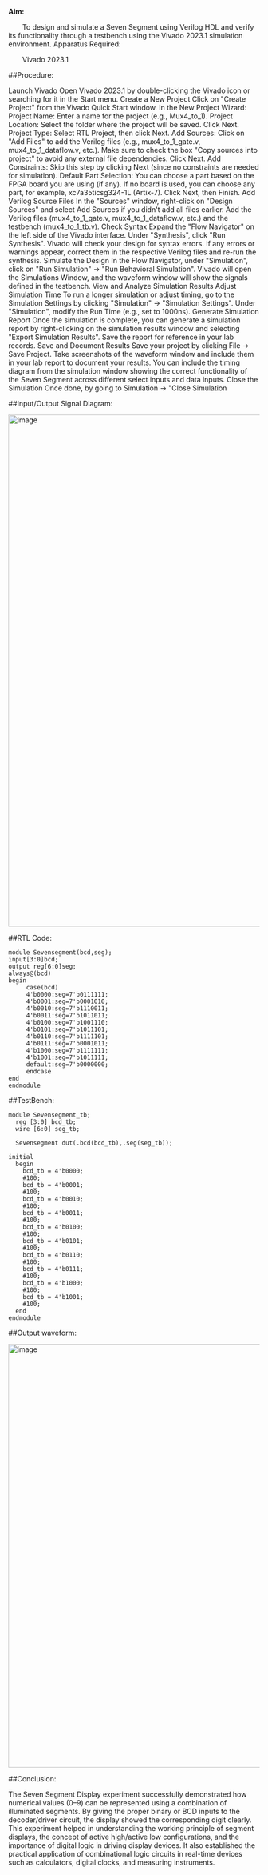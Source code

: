 **Aim:**

  To design and simulate a Seven Segment using Verilog HDL and verify its functionality through a testbench using the Vivado 2023.1 simulation environment.
Apparatus Required:

  Vivado 2023.1

##Procedure:


Launch Vivado Open Vivado 2023.1 by double-clicking the Vivado icon or searching for it in the Start menu.
Create a New Project Click on "Create Project" from the Vivado Quick Start window. In the New Project Wizard: Project Name: Enter a name for the project (e.g., Mux4_to_1). Project Location: Select the folder where the project will be saved. Click Next. Project Type: Select RTL Project, then click Next. Add Sources: Click on "Add Files" to add the Verilog files (e.g., mux4_to_1_gate.v, mux4_to_1_dataflow.v, etc.). Make sure to check the box "Copy sources into project" to avoid any external file dependencies. Click Next. Add Constraints: Skip this step by clicking Next (since no constraints are needed for simulation). Default Part Selection: You can choose a part based on the FPGA board you are using (if any). If no board is used, you can choose any part, for example, xc7a35ticsg324-1L (Artix-7). Click Next, then Finish.
Add Verilog Source Files In the "Sources" window, right-click on "Design Sources" and select Add Sources if you didn't add all files earlier. Add the Verilog files (mux4_to_1_gate.v, mux4_to_1_dataflow.v, etc.) and the testbench (mux4_to_1_tb.v).
Check Syntax Expand the "Flow Navigator" on the left side of the Vivado interface. Under "Synthesis", click "Run Synthesis". Vivado will check your design for syntax errors. If any errors or warnings appear, correct them in the respective Verilog files and re-run the synthesis.
Simulate the Design In the Flow Navigator, under "Simulation", click on "Run Simulation" → "Run Behavioral Simulation". Vivado will open the Simulations Window, and the waveform window will show the signals defined in the testbench.
View and Analyze Simulation Results 
Adjust Simulation Time To run a longer simulation or adjust timing, go to the Simulation Settings by clicking "Simulation" → "Simulation Settings". Under "Simulation", modify the Run Time (e.g., set to 1000ns).
Generate Simulation Report Once the simulation is complete, you can generate a simulation report by right-clicking on the simulation results window and selecting "Export Simulation Results". Save the report for reference in your lab records.
Save and Document Results Save your project by clicking File → Save Project. Take screenshots of the waveform window and include them in your lab report to document your results. You can include the timing diagram from the simulation window showing the correct functionality of the Seven Segment across different select inputs and data inputs.
Close the Simulation Once done, by going to Simulation → "Close Simulation

##Input/Output Signal Diagram:


<img width="1536" height="1024" alt="image" src="https://github.com/user-attachments/assets/38c9516c-95a6-44b2-8747-70cd31a64719" />

##RTL Code:
```
module Sevensegment(bcd,seg);
input[3:0]bcd;
output reg[6:0]seg;
always@(bcd)
begin
     case(bcd)
     4'b0000:seg=7'b0111111;
     4'b0001:seg=7'b0001010;
     4'b0010:seg=7'b1110011;
     4'b0011:seg=7'b1011011;
     4'b0100:seg=7'b1001110;
     4'b0101:seg=7'b1011101;
     4'b0110:seg=7'b1111101;
     4'b0111:seg=7'b0001011;
     4'b1000:seg=7'b1111111;
     4'b1001:seg=7'b1011111;
     default:seg=7'b0000000;
     endcase
end
endmodule
```

##TestBench:
```
module Sevensegment_tb;
  reg [3:0] bcd_tb;
  wire [6:0] seg_tb;

  Sevensegment dut(.bcd(bcd_tb),.seg(seg_tb));

initial 
  begin
    bcd_tb = 4'b0000; 
    #100;
    bcd_tb = 4'b0001; 
    #100;
    bcd_tb = 4'b0010; 
    #100;
    bcd_tb = 4'b0011; 
    #100;
    bcd_tb = 4'b0100; 
    #100;
    bcd_tb = 4'b0101; 
    #100;
    bcd_tb = 4'b0110; 
    #100;
    bcd_tb = 4'b0111; 
    #100;
    bcd_tb = 4'b1000; 
    #100;
    bcd_tb = 4'b1001; 
    #100;
  end
endmodule
```

##Output waveform:

<img width="1357" height="847" alt="image" src="https://github.com/user-attachments/assets/f670ad34-71e1-4e71-8d4e-af9c699615f3" />


##Conclusion:

   The Seven Segment Display experiment successfully demonstrated how numerical values (0–9) can be represented using a combination of illuminated segments. By giving the proper binary or BCD inputs to the decoder/driver circuit, the display showed the corresponding digit clearly. This experiment helped in understanding the working principle of segment displays, the concept of active high/active low configurations, and the importance of digital logic in driving display devices. It also established the practical application of combinational logic circuits in real-time devices such as calculators, digital clocks, and measuring instruments.


